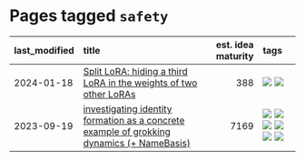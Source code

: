 # Pages tagged `safety`

|last_modified|title|est. idea maturity|tags
|:---|:---|---:|:---|
|2024-01-18|[Split LoRA: hiding a third LoRA in the weights of two other LoRAs](../split-lora.md)|388|[![](https://img.shields.io/badge/tag-experimental-77485f)](../tags/experimental.md) [![](https://img.shields.io/badge/tag-safety-50c04b)](../tags/safety.md)|
|2023-09-19|[investigating identity formation as a concrete example of grokking dynamics (+ NameBasis)](../identity_grokking_dynamics.md)|7169|[![](https://img.shields.io/badge/tag-alignment-abf295)](../tags/alignment.md) [![](https://img.shields.io/badge/tag-experimental-77485f)](../tags/experimental.md) [![](https://img.shields.io/badge/tag-interpretability-97a75e)](../tags/interpretability.md) [![](https://img.shields.io/badge/tag-publication-29349d)](../tags/publication.md) [![](https://img.shields.io/badge/tag-safety-50c04b)](../tags/safety.md) [![](https://img.shields.io/badge/tag-wip-4072a1)](../tags/wip.md)|